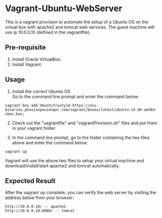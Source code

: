 Vagrant-Ubuntu-WebServer
======

This is a vagrant provision to automate the setup of a Ubuntu OS on the virtual box with 
apache2 and tomcat web services. The guest machine will use ip 10.0.0.10 (defined in the
vagrantfile).

Pre-requisite
--------
1. Install Oracle VirtualBox;
2. Install Vagrant.

Usage
--------
1. Install the correct Ubuntu OS<br/>
Go to the command line prompt and enter the command below:
```
vagrant box add UbuntuTrusty14 https://oss-binaries.phusionpassenger.com/vagrant/boxes/latest/ubuntu-14.04-amd64-vbox.box;
```
2. Check out the "vagrantfile" and "vagrantProvision.sh" files and put them in your vagrant folder. 

3. In the command line prompt, go to the folder containing the two files above and enter the command below:
```
vagrant up
```
Vagrant will use the above two files to setup your virtual machine and download/install/start apache2 and tomcat automatically.

Expected Result
--------
After the vagrant up complete, you can verify the web server by visiting the address below from your browser:
```
http://10.0.0.10/ -- apache2
http://10.0.0.10:8080/ -- tomcat
```
